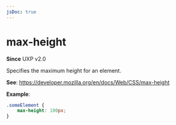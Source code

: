 ```yaml
---
jsDoc: true
---
```

# max-height

**Since** UXP v2.0

Specifies the maximum height for an element.

**See**: https://developer.mozilla.org/en/docs/Web/CSS/max-height

**Example**:

```css
.someElement {
    max-height: 100px;
}
```
